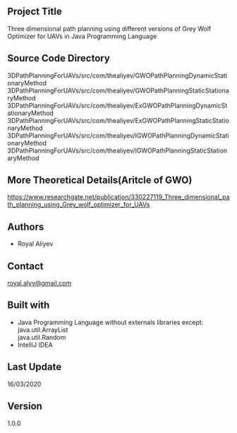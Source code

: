 ## Project Title

Three dimensional path planning using different versions of Grey Wolf Optimizer for UAVs in Java Programming Language

## Source Code Directory

3DPathPlanningForUAVs/src/com/thealiyev/GWOPathPlanningDynamicStationaryMethod
3DPathPlanningForUAVs/src/com/thealiyev/GWOPathPlanningStaticStationaryMethod
3DPathPlanningForUAVs/src/com/thealiyev/ExGWOPathPlanningDynamicStationaryMethod
3DPathPlanningForUAVs/src/com/thealiyev/ExGWOPathPlanningStaticStationaryMethod
3DPathPlanningForUAVs/src/com/thealiyev/IGWOPathPlanningDynamicStationaryMethod
3DPathPlanningForUAVs/src/com/thealiyev/IGWOPathPlanningStaticStationaryMethod

## More Theoretical Details(Aritcle of GWO)

https://www.researchgate.net/publication/330227119_Three_dimensional_path_planning_using_Grey_wolf_optimizer_for_UAVs

## Authors

- Royal Aliyev

## Contact

royal.alyv@gmail.com

## Built with

- Java Programming Language without externals libraries except:
<br/> java.util.ArrayList
<br/> java.util.Random
- IntelliJ IDEA

## Last Update

16/03/2020

## Version

1.0.0

